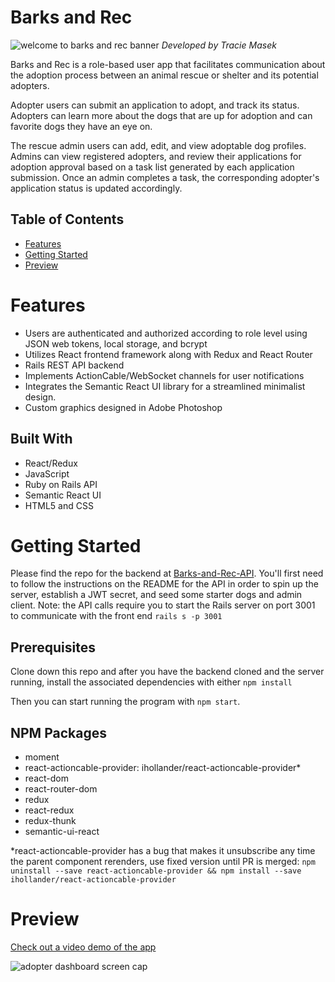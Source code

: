 # Barks and Rec

![welcome to barks and rec banner](./src/images/banner01_crop.png)
_Developed by Tracie Masek_ 

Barks and Rec is a role-based user app that facilitates communication about the adoption process between an animal rescue or shelter and its potential adopters.

Adopter users can submit an application to adopt, and track its status. Adopters can learn more about the dogs that are up for adoption and can favorite dogs they have an eye on.

The rescue admin users can add, edit, and view adoptable dog profiles. Admins can view registered adopters, and review their applications for adoption approval based on a task list generated by each application submission. Once an admin completes a task, the corresponding adopter's application status is updated accordingly.

<!-- link to demo video -->

## Table of Contents
* [Features](#features)
* [Getting Started](#getting-started)
* [Preview](#preview)

# Features

* Users are authenticated and authorized according to role level using JSON web tokens, local storage, and bcrypt
* Utilizes React frontend framework along with Redux and React Router
* Rails REST API backend 
* Implements ActionCable/WebSocket channels for user notifications   
* Integrates the Semantic React UI library for a streamlined minimalist design. 
* Custom graphics designed in Adobe Photoshop


## Built With

* React/Redux
* JavaScript
* Ruby on Rails API
* Semantic React UI
* HTML5 and CSS

# Getting Started

Please find the repo for the backend at [Barks-and-Rec-API](https://github.com/traciemasek/barks-and-rec-api). You'll first need to follow the instructions on the README for the API in order to spin up the server, establish a JWT secret, and seed some starter dogs and admin client. Note: the API calls require you to start the Rails server on port 3001 to communicate with the front end `rails s -p 3001`

## Prerequisites 

Clone down this repo and after you have the backend cloned and the server running, install the associated dependencies with either `npm install` 

Then you can start running the program with `npm start`.

## NPM Packages
  * moment
  * react-actioncable-provider: ihollander/react-actioncable-provider*
  * react-dom
  * react-router-dom
  * redux
  * react-redux
  * redux-thunk
  * semantic-ui-react

*react-actioncable-provider has a bug that makes it unsubscribe any time the parent component rerenders, use fixed version until PR is merged: `npm uninstall --save react-actioncable-provider && npm install --save ihollander/react-actioncable-provider`


# Preview

[Check out a video demo of the app](https://www.youtube.com/watch?v=YEKhnv2B8ko&feature=youtu.be)

![adopter dashboard screen cap](https://live.staticflickr.com/65535/49101957766_6f9e159db5_b.jpg)


<!-- ## Acknowledgments -->

